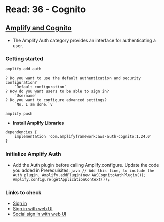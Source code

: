 # Read: 36 - Cognito

## [Amplify and Cognito](https://docs.amplify.aws/lib/auth/getting-started/)

- The Amplify Auth category provides an interface for authenticating a user. 



### Getting started

`amplify add auth`

```
? Do you want to use the default authentication and security configuration?
    `Default configuration`
? How do you want users to be able to sign in?
    `Username`
? Do you want to configure advanced settings?
    `No, I am done.`v
```

`amplify push`

- **Install Amplify Libraries**

```
dependencies {
    implementation 'com.amplifyframework:aws-auth-cognito:1.24.0'
}
```

### Initialize Amplify Auth
- Add the Auth plugin before calling Amplify.configure. Update the code you added in Prerequisites:
```java // Add this line, to include the Auth plugin. Amplify.addPlugin(new AWSCognitoAuthPlugin()); Amplify.configure(getApplicationContext()); ```



### Links to check

- [Sign in](https://docs.amplify.aws/lib/auth/signin/q/platform/android/#multi-factor-authentication)
- [Sign in with web UI](https://docs.amplify.aws/lib/auth/signin_web_ui/q/platform/android)
- [Social sign in with web UI](https://docs.amplify.aws/lib/auth/social_signin_web_ui/q/platform/android/)
